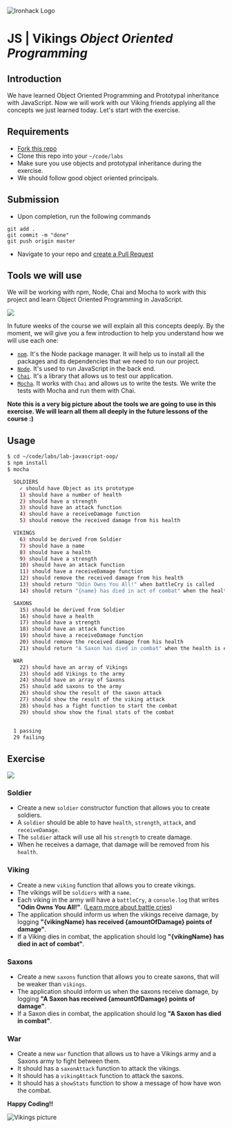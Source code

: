 ![Ironhack Logo](https://i.imgur.com/1QgrNNw.png)

# JS | Vikings *Object Oriented Programming*

## Introduction

We have learned Object Oriented Programming and Prototypal inheritance with JavaScript. Now we will work with our Viking friends applying all the concepts we just learned today. Let's start with the exercise.

## Requirements

- [Fork this repo](https://guides.github.com/activities/forking/)
- Clone this repo into your `~/code/labs`
- Make sure you use objects and prototypal inheritance during the exercise.
- We should follow good object oriented principals.

## Submission

- Upon completion, run the following commands

```
git add .
git commit -m "done"
git push origin master
```

- Navigate to your repo and [create a Pull Request](https://help.github.com/articles/creating-a-pull-request/)

## Tools we will use

We will be working with npm, Node, Chai and Mocha to work with this project and learn Object Oriented Programming in JavaScript.

![](https://i.imgur.com/5QYneg7.jpg)

In future weeks of the course we will explain all this concepts deeply. By the moment, we will give you a few introduction to help you understand how we will use each one:

- [`npm`](https://www.npmjs.com/). It's the Node package manager. It will help us to install all the packages and its dependencies that we need to run our project.
- [`Node`](https://nodejs.org/es/). It's used to run JavaScript in the back end.
- [`Chai`](http://chaijs.com/). It's a library that allows us to test our application.
- [`Mocha`](https://mochajs.org/). It works with `Chai` and allows us to write the tests. We write the tests with Mocha and run them with Chai.

**Note this is a very big picture about the tools we are going to use in this exercise. We will learn all them all deeply in the future lessons of the course :)**

## Usage

```bash
$ cd ~/code/labs/lab-javascript-oop/
$ npm install
$ mocha

  SOLDIERS
    ✓ should have Object as its prototype
    1) should have a number of health
    2) should have a strength
    3) should have an attack function
    4) should have a receiveDamage function
    5) should remove the received damage from his health

  VIKINGS
    6) should be derived from Soldier
    7) should have a name
    8) should have a health
    9) should have a strength
    10) should have an attack function
    11) should have a receiveDamage function
    12) should remove the received damage from his health
    13) should return "Odin Owns You All!" when battleCry is called
    14) should return "{name} has died in act of combat" when the health is equal or lower than 0

  SAXONS
    15) should be derived from Soldier
    16) should have a health
    17) should have a strength
    18) should have an attack function
    19) should have a receiveDamage function
    20) should remove the received damage from his health
    21) should return "A Saxon has died in combat" when the health is equal or lower than 0

  WAR
    22) should have an array of Vikings
    23) should add Vikings to the army
    24) should have an array of Saxons
    25) should add saxons to the army
    26) should show the result of the saxon attack
    27) should show the result of the viking attack
    28) should has a fight function to start the combat
    29) should show show the final stats of the combat


  1 passing
  29 failing
```

## Exercise

![](https://i.imgur.com/5TPElt8.jpg)

### Soldier
- Create a new `soldier` constructor function that allows you to create soldiers.
- A `soldier` should be able to have `health`, `strength`, `attack`, and `receiveDamage`.
- The `soldier` attack will use all his `strength` to create damage.
- When he receives a damage, that damage will be removed from his `health`.

### Viking
- Create a new `viking` function that allows you to create vikings.
- The vikings will be `soldiers` with a `name`.
- Each viking in the army will have a `battleCry`, a `console.log` that writes **"Odin Owns You All!"**. ([Learn more about battle cries](http://www.artofmanliness.com/2015/06/08/battle-cries/))
- The application should inform us when the vikings receive damage, by logging **"{vikingName} has received {amountOfDamage} points of damage"**.
- If a Viking dies in combat, the application should log **"{vikingName} has died in act of combat"**.

### Saxons
- Create a new `saxons` function that allows you to create saxons, that will be weaker than `vikings`.
- The application should inform us when the saxons receive damage, by logging **"A Saxon has received {amountOfDamage} points of damage"**.
- If a Saxon dies in combat, the application should log **"A Saxon has died in combat"**.

### War
- Create a new `war` function that allows us to have a Vikings army and a Saxons army to fight between them.
- It should has a `saxonAttack` function to attack the vikings.
- It should has a `vikingAttack` function to attack the saxons.
- It should has a `showStats` function to show a message of how have won the combat.

**Happy Coding!!**

![Vikings picture](https://i.imgur.com/fHHEoEj.jpg)
